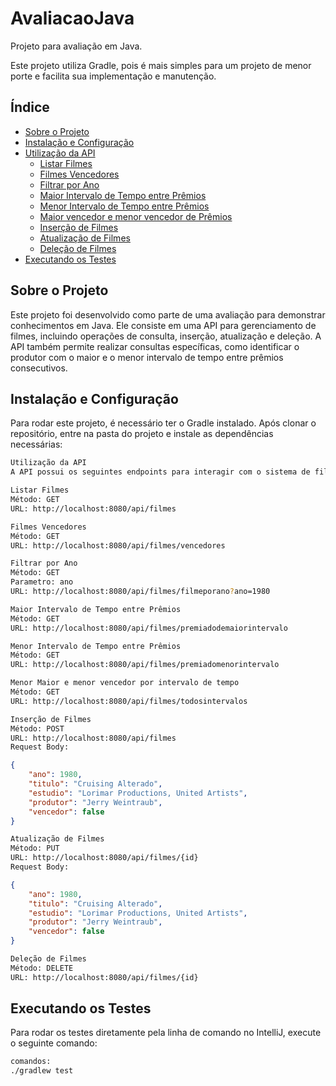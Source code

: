 # AvaliacaoJava

Projeto para avaliação em Java.

Este projeto utiliza Gradle, pois é mais simples para um projeto de menor porte e facilita sua implementação e manutenção.

## Índice
- [Sobre o Projeto](#sobre-o-projeto)
- [Instalação e Configuração](#instalacao-e-configuracao)
- [Utilização da API](#utilizacao-da-api)
  - [Listar Filmes](#listar-filmes)
  - [Filmes Vencedores](#filmes-vencedores)
  - [Filtrar por Ano](#filtrar-por-ano)
  - [Maior Intervalo de Tempo entre Prêmios](#maior-intervalo-de-tempo-entre-premios)
  - [Menor Intervalo de Tempo entre Prêmios](#menor-intervalo-de-tempo-entre-premios)
  - [Maior vencedor e menor vencedor de Prêmios](#todos-intervalos)
  - [Inserção de Filmes](#insercao-de-filmes)
  - [Atualização de Filmes](#atualizacao-de-filmes)
  - [Deleção de Filmes](#deleção-de-filmes)
- [Executando os Testes](#executando-os-testes)

## Sobre o Projeto
Este projeto foi desenvolvido como parte de uma avaliação para demonstrar conhecimentos em Java. Ele consiste em uma API para gerenciamento de filmes, incluindo operações de consulta, inserção, atualização e deleção. A API também permite realizar consultas específicas, como identificar o produtor com o maior e o menor intervalo de tempo entre prêmios consecutivos.

## Instalação e Configuração
Para rodar este projeto, é necessário ter o Gradle instalado. Após clonar o repositório, entre na pasta do projeto e instale as dependências necessárias:

```bash
Utilização da API
A API possui os seguintes endpoints para interagir com o sistema de filmes:

Listar Filmes
Método: GET
URL: http://localhost:8080/api/filmes

Filmes Vencedores
Método: GET
URL: http://localhost:8080/api/filmes/vencedores

Filtrar por Ano
Método: GET
Parametro: ano
URL: http://localhost:8080/api/filmes/filmeporano?ano=1980

Maior Intervalo de Tempo entre Prêmios
Método: GET
URL: http://localhost:8080/api/filmes/premiadodemaiorintervalo

Menor Intervalo de Tempo entre Prêmios
Método: GET
URL: http://localhost:8080/api/filmes/premiadomenorintervalo

Menor Maior e menor vencedor por intervalo de tempo
Método: GET
URL: http://localhost:8080/api/filmes/todosintervalos

Inserção de Filmes
Método: POST
URL: http://localhost:8080/api/filmes
Request Body:
```
```json
{
    "ano": 1980,
    "titulo": "Cruising Alterado",
    "estudio": "Lorimar Productions, United Artists",
    "produtor": "Jerry Weintraub",
    "vencedor": false
}
```

```bash
Atualização de Filmes
Método: PUT
URL: http://localhost:8080/api/filmes/{id}
Request Body:
```
```json
{
    "ano": 1980,
    "titulo": "Cruising Alterado",
    "estudio": "Lorimar Productions, United Artists",
    "produtor": "Jerry Weintraub",
    "vencedor": false
}
```

```bash
Deleção de Filmes
Método: DELETE
URL: http://localhost:8080/api/filmes/{id}
```

## Executando os Testes
Para rodar os testes diretamente pela linha de comando no IntelliJ, execute o seguinte comando:
```bash
comandos:
./gradlew test
```